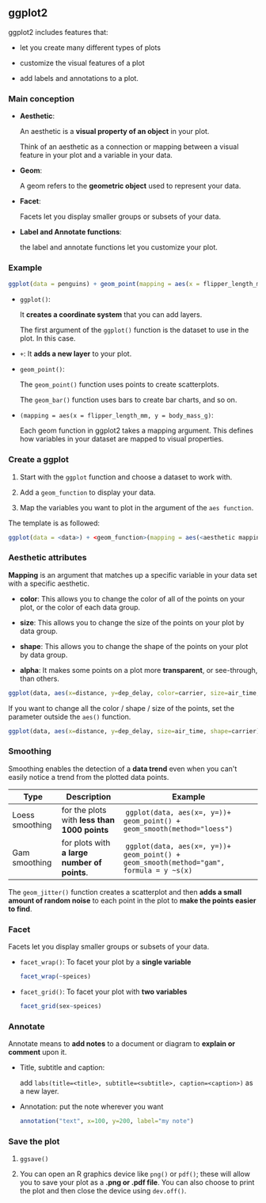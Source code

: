 ## ggplot2

ggplot2 includes features that:

- let you create many different types of plots

- customize the visual features of a plot

- add labels and annotations to a plot.

### Main conception

- **Aesthetic**:

  An aesthetic is a **visual property of an object** in your plot.

  Think of an aesthetic as a connection or mapping between a visual feature in your plot and a variable in your data.

- **Geom**:

  A geom refers to the **geometric object** used to represent your data.

- **Facet**:

  Facets let you display smaller groups or subsets of your data.

- **Label and Annotate functions**:

  the label and annotate functions let you customize your plot.

### Example

```r
ggplot(data = penguins) + geom_point(mapping = aes(x = flipper_length_mm, y = body_mass_g))
```

- `ggplot()`:

  It **creates a coordinate system** that you can add layers.

  The first argument of the `ggplot()` function is the dataset to use in the plot. In this case.

- `+`: It **adds a new layer** to your plot.

- `geom_point()`:

  The `geom_point()` function uses points to create scatterplots.

  The `geom_bar()` function uses bars to create bar charts, and so on.

- `(mapping = aes(x = flipper_length_mm, y = body_mass_g)`:

  Each geom function in ggplot2 takes a mapping argument. This defines how variables in your dataset are mapped to visual properties.

### Create a ggplot

1. Start with the `ggplot` function and choose a dataset to work with.

2. Add a `geom_function` to display your data.

3. Map the variables you want to plot in the argument of the `aes function`.

The template is as followed:

```r
ggplot(data = <data>) + <geom_function>(mapping = aes(<aesthetic mapping>))
```

### Aesthetic attributes

**Mapping** is an argument that matches up a specific variable in your data set with a specific aesthetic.

- **color**: This allows you to change the color of all of the points on your plot, or the color of each data group.

- **size**: This allows you to change the size of the points on your plot by data group.

- **shape**: This allows you to change the shape of the points on your plot by data group.

- **alpha**: It makes some points on a plot more **transparent**, or see-through, than others.

```r
ggplot(data, aes(x=distance, y=dep_delay, color=carrier, size=air_time, shape=carrier))
```

If you want to change all the color / shape / size of the points, set the parameter outside the `aes()` function.

```r
ggplot(data, aes(x=distance, y=dep_delay, size=air_time, shape=carrier), color=carrier)
```

### Smoothing

Smoothing enables the detection of a **data trend** even when you can't easily notice a trend from the plotted data points.

| Type            | Description                                  | Example                                                                                  |
| --------------- | -------------------------------------------- | ---------------------------------------------------------------------------------------- |
| Loess smoothing | for the plots with **less than 1000 points** |  `ggplot(data, aes(x=, y=))+ geom_point() + geom_smooth(method="loess")`                 |
| Gam smoothing   | for plots with **a large number of points**. |  `ggplot(data, aes(x=, y=))+ geom_point() + geom_smooth(method="gam", formula = y ~s(x)` |

The `geom_jitter()` function creates a scatterplot and then **adds a small amount of random noise** to each point in the plot to **make the points easier to find**.

### Facet

Facets let you display smaller groups or subsets of your data.

- `facet_wrap()`: To facet your plot by a **single variable**

  ```r
  facet_wrap(~speices)
  ```

- `facet_grid()`: To facet your plot with **two variables**

  ```r
  facet_grid(sex~speices)
  ```

### Annotate

Annotate means to **add notes** to a document or diagram to **explain or comment** upon it.

- Title, subtitle and caption:

  add `labs(title=<title>, subtitle=<subtitle>, caption=<caption>)` as a new layer.

- Annotation: put the note wherever you want

  ```r
  annotation("text", x=100, y=200, label="my note")
  ```

### Save the plot

1. `ggsave()`

2. You can open an R graphics device like `png()` or `pdf()`; these will allow you to save your plot as a **.png or .pdf file**. You can also choose to print the plot and then close the device using `dev.off()`.
